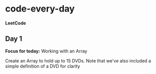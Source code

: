 # code-every-day
#### LeetCode
<!-- --------------------------------------------------------------------------------------------------------------------- -->
## Day 1
__Focus for today:__ Working with an Array

Create an Array to hold up to 15 DVDs. Note that we've also included a simple definition of a DVD for clarity

<!-- --------------------------------------------------------------------------------------------------------------------- -->
